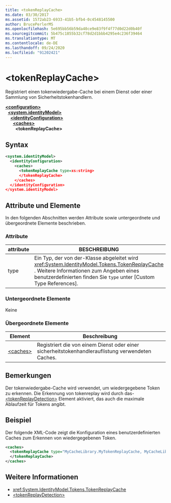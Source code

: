 ```yaml
---
title: <tokenReplayCache>
ms.date: 03/30/2017
ms.assetid: 1572ab23-6933-41b5-bfb4-0c4548145500
author: BrucePerlerMS
ms.openlocfilehash: 5e695bb56b59da40ce9e83f9f4f77d0d22d0b40f
ms.sourcegitcommit: 5b475c1855b32cf78d2d1bbb4295e4c236f39464
ms.translationtype: MT
ms.contentlocale: de-DE
ms.lasthandoff: 09/24/2020
ms.locfileid: "91202421"
---
```

# \<tokenReplayCache>

Registriert einen tokenwiedergabe-Cache bei einem Dienst oder einer Sammlung von Sicherheitstokenhandlern.  
  
[**\<configuration>**](../configuration-element.md)\
&nbsp;&nbsp;[**\<system.identityModel>**](system-identitymodel.md)\
&nbsp;&nbsp;&nbsp;&nbsp;[**\<identityConfiguration>**](identityconfiguration.md)\
&nbsp;&nbsp;&nbsp;&nbsp;&nbsp;&nbsp;[**\<caches>**](caches.md)\
&nbsp;&nbsp;&nbsp;&nbsp;&nbsp;&nbsp;&nbsp;&nbsp;**\<tokenReplayCache>**  
  
## <a name="syntax"></a>Syntax  
  
```xml  
<system.identityModel>  
  <identityConfiguration>  
    <caches>  
      <tokenReplayCache type=xs:string>  
      </tokenReplayCache>  
    </caches>  
  </identityConfiguration>  
</system.identityModel>  
```  
  
## <a name="attributes-and-elements"></a>Attribute und Elemente  

 In den folgenden Abschnitten werden Attribute sowie untergeordnete und übergeordnete Elemente beschrieben.  
  
### <a name="attributes"></a>Attribute  
  
|attribute|BESCHREIBUNG|  
|---------------|-----------------|  
|type|Ein Typ, der von der-Klasse abgeleitet wird <xref:System.IdentityModel.Tokens.TokenReplayCache> . Weitere Informationen zum Angeben eines benutzerdefinierten finden Sie `type` unter [Custom Type References].
  
### <a name="child-elements"></a>Untergeordnete Elemente  

 Keine  
  
### <a name="parent-elements"></a>Übergeordnete Elemente  
  
|Element|Beschreibung|  
|-------------|-----------------|  
|[\<caches>](caches.md)|Registriert die von einem Dienst oder einer sicherheitstokenhandlerauflistung verwendeten Caches.|  
  
## <a name="remarks"></a>Bemerkungen  

 Der tokenwiedergabe-Cache wird verwendet, um wiedergegebene Token zu erkennen. Die Erkennung von tokenreplay wird durch das- [\<tokenReplayDetection>](tokenreplaydetection.md) Element aktiviert, das auch die maximale Ablaufzeit für Tokens angibt.  
  
## <a name="example"></a>Beispiel  

 Der folgende XML-Code zeigt die Konfiguration eines benutzerdefinierten Caches zum Erkennen von wiedergegebenen Token.  
  
```xml  
<caches>  
  <tokenReplayCache type="MyCacheLibrary.MyTokenReplayCache, MyCacheLibrary">  
  </tokenReplayCache>  
</caches>  
```  
  
## <a name="see-also"></a>Weitere Informationen

- <xref:System.IdentityModel.Tokens.TokenReplayCache>
- [\<tokenReplayDetection>](tokenreplaydetection.md)
